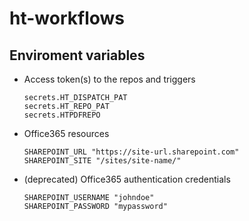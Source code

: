 # ht-workflows

## Enviroment variables

- Access token(s) to the repos and triggers
    ```
    secrets.HT_DISPATCH_PAT
    secrets.HT_REPO_PAT
    secrets.HTPDFREPO 
    ```

- Office365 resources
    ```
    SHAREPOINT_URL "https://site-url.sharepoint.com"
    SHAREPOINT_SITE "/sites/site-name/"
    ```

- (deprecated) Office365 authentication credentials
    ```
    SHAREPOINT_USERNAME "johndoe"
    SHAREPOINT_PASSWORD "mypassword"
    ```
